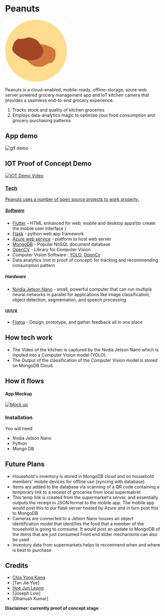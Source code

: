 # Peanuts

<img src = "./Assets/peanutLogo.png" title = "Peanut" width="200" height="200"/>


Peanuts is a cloud-enabled, mobile-ready, offline-storage, azure web server powered grocery management app and IoT kitchen camera that provides a seamless end-to-end grocery experience.

  1. Tracks stock and quality of kitchen groceries
  2. Employs data-analytics magic to optimise your food consumption and grocery purchasing patterns


## App demo

<img src = "./Assets/foodapp.gif" title = "gif demo" height="480"/>


## IOT Proof of Concept Demo

<a href = "https://youtu.be/5LCXWCDCLPI?t=70"><img src = "https://i.imgur.com/NCkj6A4.png" title = "IOT Demo Video" height="300"/>

### Tech

Peanuts uses a number of open source projects to work properly:

##### Software
* [Flutter](https://flutter.dev/) - HTML enhanced for web, mobile and desktop apps!(to create the mobile user interface )
* [Flask](https://flask.palletsprojects.com/en/1.1.x/) - python web app framework
* [Azure web service](https://azure.microsoft.com/en-us/services/app-service/web/) - platform to host web server
* [MongoDB](https://www.mongodb.com/) - Popular NoSQL document database
* [OpenCV](https://opencv.org/) - Library for Computer Vision
* Computer Vision Software : [YOLO](https://pjreddie.com/darknet/yolo/), [OpenCv](https://opencv.org/)
* Data analytics (not in proof of concept) for tracking and recommending consumption pattern

##### Hardware
* [Nvidia Jetson Nano](https://developer.nvidia.com/embedded/jetson-nano-developer-kit) - small, powerful computer that can run multiple neural networks in parallel for applications like image classification, object detection, segmentation, and speech processing

#### UI/UX
* [Figma](https://www.figma.com) - Design, prototype, and gather feedback all in one place

## How tech work
- The Video of the kitchen is captured by the Nvdia Jetson Nano which is inputed into a Computer Vision model (YOLO).
- The Output of the classification of the Computer Vision model is stored on MongoDB Cloud.



## How it flows



#### App Mockup
[![Mock up](https://prototypr.gumlet.com/wp-content/uploads/2020/03/www_figma_com_logo.png?w=70&dpr=2.6)](https://www.figma.com/file/qZsXa4wuyLhiAXG0lgX1pY/JunctionXAsia?node-id=0%3A1 "Mock up")

### Installation
You will need
* Nvdia Jetson Nano
* Python
* Mongo DB


## Future Plans
- Household's inventory is stored in MongoDB cloud and on household members' mobile devices for offline use (syncing with database)
- Items are added to the database via scanning of a QR code containing a temporary link to a receipt of groceries from local supermakret
- This temp link is created from the supermarket's server, and essentially outputs the receipt in JSON format to the mobile app. The mobile app would post this to our flask server hosted by Azure and in turn post this to MongoDB
- Cameras are connected to a Jetson Nano houses an object identification model that identifies the food that a member of the household is going to comsume. It would post an update to MongoDB of the items that are just consumed Front end slider mechanisms can also be used
- Inventory data from supermarkets helps to recommend when and where is best to purchase

## Credits
- [Chia Yong Kang](https://github.com/ExtremelySunnyYK)
- [Tan Jia Yue]
- [Hoe Jun Leong](https://github.com/hjunleon1999)
- [Joseph Low]
- [Dhanush Kumar]

[//]: # (These are reference links used in the body of this note and get stripped out when the markdown processor does its job. There is no need to format nicely because it shouldn't be seen. Thanks SO - http://stackoverflow.com/questions/4823468/store-comments-in-markdown-syntax)


   [dill]: <https://github.com/joemccann/dillinger>
   [git-repo-url]: <https://github.com/joemccann/dillinger.git>
   [john gruber]: <http://daringfireball.net>
   [df1]: <http://daringfireball.net/projects/markdown/>
   [markdown-it]: <https://github.com/markdown-it/markdown-it>
   [Ace Editor]: <http://ace.ajax.org>
   [node.js]: <http://nodejs.org>
   [Twitter Bootstrap]: <http://twitter.github.com/bootstrap/>
   [jQuery]: <http://jquery.com>
   [@tjholowaychuk]: <http://twitter.com/tjholowaychuk>
   [express]: <http://expressjs.com>
   [AngularJS]: <http://angularjs.org>
   [Gulp]: <http://gulpjs.com>

   [PlDb]: <https://github.com/joemccann/dillinger/tree/master/plugins/dropbox/README.md>
   [PlGh]: <https://github.com/joemccann/dillinger/tree/master/plugins/github/README.md>
   [PlGd]: <https://github.com/joemccann/dillinger/tree/master/plugins/googledrive/README.md>
   [PlOd]: <https://github.com/joemccann/dillinger/tree/master/plugins/onedrive/README.md>
   [PlMe]: <https://github.com/joemccann/dillinger/tree/master/plugins/medium/README.md>
   [PlGa]: <https://github.com/RahulHP/dillinger/blob/master/plugins/googleanalytics/README.md>

**Disclaimer: currently proof of concept stage**

  
